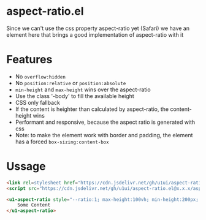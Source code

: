 # aspect-ratio.el

Since we can't use the css property aspect-ratio yet (Safari) we have an element here that brings a good implementation of aspect-ratio with it

# Features
- No `overflow:hidden`
- No `position:relative` or `position:absolute`
- `min-height` and `max-height` wins over the aspect-ratio
- Use the class '-body' to fill the available height
- CSS only fallback
- If the content is heighter than calculated by aspect-ratio, the content-height wins
- Performant and responsive, because the aspect ratio is generated with css
- Note: to make the element work with border and padding, the element has a forced `box-sizing:content-box`

# Ussage

```html
<link rel=stylesheet href="https://cdn.jsdelivr.net/gh/u1ui/aspect-ratio.el@x.x.x/aspect-ratio.min.css">
<script src="https://cdn.jsdelivr.net/gh/u1ui/aspect-ratio.el@x.x.x/aspect-ratio.min.js" type=module></script>

<u1-aspect-ratio style="--ratio:1; max-height:100vh; min-height:200px; border:2px solid red">
    Some Content
</u1-aspect-ratio>
```
